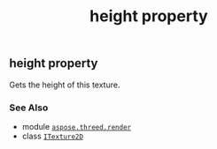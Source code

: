﻿---
title: height property
second_title: Aspose.3D for Python via .NET API References
description: 
type: docs
weight: 70
url: /aspose.threed.render/itexture2d/height/
is_root: false
---

## height property


Gets the height of this texture.

### See Also
* module [`aspose.threed.render`](../../)
* class [`ITexture2D`](/3d/python-net/aspose.threed.render/itexture2d)
